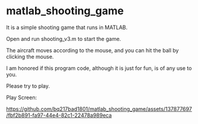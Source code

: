 # matlab_shooting_game

It is a simple shooting game that runs in MATLAB.

Open and run shooting_v3.m to start the game.

The aircraft moves according to the mouse, and you can hit the ball by clicking the mouse.

I am honored if this program code, although it is just for fun, is of any use to you.

Please try to play.

Play Screen:

https://github.com/bq217bad1801/matlab_shooting_game/assets/137877697/fbf2b891-fa97-44e4-82c1-22478a989eca
